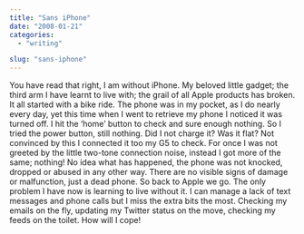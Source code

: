 ```yaml
---
title: "Sans iPhone"
date: "2008-01-21"
categories: 
  - "writing"

slug: "sans-iphone"
---
```


You have read that right, I am without iPhone. My beloved little gadget; the third arm I have learnt to live with; the grail of all Apple products has broken. It all started with a bike ride. The phone was in my pocket, as I do nearly every day, yet this time when I went to retrieve my phone I noticed it was turned off. I hit the ‘home’ button to check and sure enough nothing. So I tried the power button, still nothing. Did I not charge it? Was it flat? Not convinced by this I connected it too my G5 to check. For once I was not greeted by the little two-tone connection noise, instead I got more of the same; nothing! No idea what has happened, the phone was not knocked, dropped or abused in any other way. There are no visible signs of damage or malfunction, just a dead phone. So back to Apple we go. The only problem I have now is learning to live without it. I can manage a lack of text messages and phone calls but I miss the extra bits the most. Checking my emails on the fly, updating my Twitter status on the move, checking my feeds on the toilet. How will I cope!
